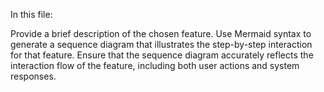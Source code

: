 In this file:

Provide a brief description of the chosen feature.
Use Mermaid syntax to generate a sequence diagram that illustrates the step-by-step interaction for that feature.
Ensure that the sequence diagram accurately reflects the interaction flow of the feature, including both user actions and system responses.
